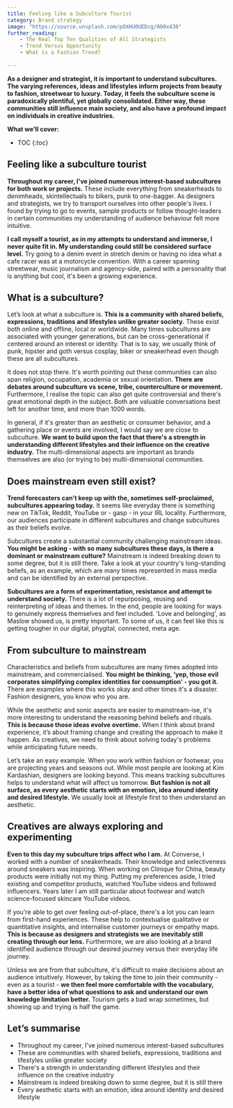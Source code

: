 ```yaml
---
title: Feeling like a Subculture Tourist
category: Brand strategy
image: "https://source.unsplash.com/pOXHU0UEDcg/800x430"
further_reading:
    - The Real Top Ten Qualities of All Strategists
    - Trend Versus Opportunity
    - What is a Fashion Trend?
    
---
```


**As a designer and strategist, it is important to understand subcultures. The varying references, ideas and lifestyles inform projects from beauty to fashion, streetwear to luxury. Today, it feels the subculture scene is paradoxically plentiful, yet globally consolidated. Either way, these communities still influence main society, and also have a profound impact on individuals in creative industries.**

**What we'll cover:**
* TOC
{:toc}

## Feeling like a subculture tourist

**Throughout my career, I've joined numerous interest-based subcultures for both work or projects.** These include everything from sneakerheads to denimheads, skintellectuals to bikers, punk to one-bagger. As designers and strategists, we try to transport ourselves into other people's lives. I found by trying to go to events, sample products or follow thought-leaders in certain communities my understanding of audience behaviour felt more intuitive.

**I call myself a tourist, as in my attempts to understand and immerse, I never quite fit in. My understanding could still be considered surface level.** Try going to a denim event in stretch denim or having no idea what a cafe racer was at a motorcycle convention. With a career spanning streetwear, music journalism and agency-side, paired with a personality that is anything but cool, it's been a growing experience.

## What is a subculture?

Let’s look at what a subculture is. **This is a community with shared beliefs, expressions, traditions and lifestyles unlike greater society.** These exist both online and offline, local or worldwide. Many times subcultures are associated with younger generations, but can be cross-generational if centered around an interest or identity. That is to say, we usually think of punk, hipster and goth versus cosplay, biker or sneakerhead even though these are all subcultures. 

It does not stop there. It's worth pointing out these communities can also span religion, occupation, academia or sexual orientation. **There are debates around subculture vs scene, tribe, counterculture or movement.** Furthermore, I realise the topic can also get quite controversial and there's great emotional depth in the subject. Both are valuable conversations best left for another time, and more than 1000 words. 

In general, if it's greater than an aesthetic or consumer behavior, and a gathering place or events are involved, I would say we are close to subculture. **We want to build upon the fact that there's a strength in understanding different lifestyles and their influence on the creative industry.** The multi-dimensional aspects are important as brands themselves are also (or trying to be) multi-dimensional communities.  

## Does mainstream even still exist?

**Trend forecasters can't keep up with the, sometimes self-proclaimed, subcultures appearing today.** It seems like everyday there is something new on TikTok, Reddit, YouTube or - gasp - in your IRL locality. Furthermore, our audiences participate in different subcultures and change subcultures as their beliefs evolve. 

Subcultures create a substantial community challenging mainstream ideas. **You might be asking - with so many subcultures these days, is there a dominant or mainstream culture?** Mainstream is indeed breaking down to some degree, but it is still there. Take a look at your country's long-standing beliefs, as an example, which are many times represented in mass media and can be identified by an external perspective. 
 
**Subcultures are a form of experimentation, resistance and attempt to understand society.** There is a lot of repurposing, reusing and reinterpreting of ideas and themes. In the end, people are looking for ways to genuinely express themselves and feel included. 'Love and belonging', as Maslow showed us, is pretty important. To some of us, it can feel like this is getting tougher in our digital, phygital, connected, meta age.

## From subculture to mainstream

Characteristics and beliefs from subcultures are many times adopted into mainstream, and commercialised. **You might be thinking, 'yep, those evil corporates simplifying complex identities for consumption' - you got it.** There are examples where this works okay and other times it's a disaster. Fashion designers, you know who you are.

While the aesthetic and sonic aspects are easier to mainstream-ise, it's more interesting to understand the reasoning behind beliefs and rituals. **This is because those ideas evolve overtime.** When I think about brand experience, it’s about framing change and creating the approach to make it happen. As creatives, we need to think about solving today's problems while anticipating future needs.

Let’s take an easy example. When you work within fashion or footwear, you are projecting years and seasons out. While most people are looking at Kim Kardashian, designers are looking beyond. This means tracking subcultures helps to understand what will affect us tomorrow. **But fashion is not all surface, as every aesthetic starts with an emotion, idea around identity and desired lifestyle.** We usually look at lifestyle first to then understand an aesthetic.

## Creatives are always exploring and experimenting

**Even to this day my subculture trips affect who I am.** At Converse, I worked with a number of sneakerheads. Their knowledge and selectiveness around sneakers was inspiring. When working on Clinique for China, beauty products were initially not my thing. Putting my preferences aside, I tried existing and competitor products, watched YouTube videos and followed influencers. Years later I am still particular about footwear and watch science-focused skincare YouTube videos. 

If you're able to get over feeling out-of-place, there's a lot you can learn from first-hand experiences. These help to contextualise qualitative or quantitative insights, and internalise customer journeys or empathy maps. **This is because as designers and strategists we are inevitably still creating through our lens.** Furthermore, we are also looking at a brand identified audience through our desired journey versus their everyday life journey.

Unless we are from that subculture, it's difficult to make decisions about an audience intuitively. However, by taking the time to join their community - even as a tourist - **we then feel more comfortable with the vocabulary, have a better idea of what questions to ask and understand our own knowledge limitation better.** Tourism gets a bad wrap sometimes, but showing up and trying is half the game. 

## Let’s summarise

- Throughout my career, I've joined numerous interest-based subcultures
- These are communities with shared beliefs, expressions, traditions and lifestyles unlike greater society
- There's a strength in understanding different lifestyles and their influence on the creative industry
- Mainstream is indeed breaking down to some degree, but it is still there
- Every aesthetic starts with an emotion, idea around identity and desired lifestyle
